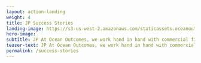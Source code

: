 ```yaml
---
layout: action-landing 
weight: 4
title: JP Success Stories
landing-image: https://s3-us-west-2.amazonaws.com/staticassets.oceanoutcomes.org/rollover+images/success-stories-hover.jpg
hero-image: 
subtitle: JP At Ocean Outcomes, we work hand in hand with commercial fisheries to help them become more sustainable. These stories describe the successes we’ve had developing, implementing, and supporting improvement projects and the problems that are being addressed as a result of these efforts. 
teaser-text: JP At Ocean Outcomes, we work hand in hand with commercial fisheries to help them become more sustainable. These stories describe the successes we’ve had developing, implementing, and supporting improvement projects and the problems that are being addressed as a result of these efforts.
permalink: /success-stories
---
```

